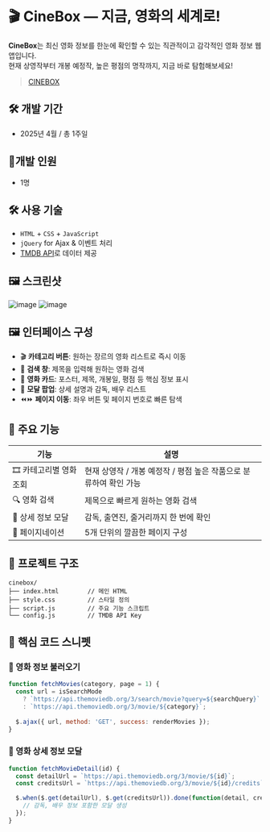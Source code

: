 # 🎬 CineBox — 지금, 영화의 세계로!

**CineBox**는 최신 영화 정보를 한눈에 확인할 수 있는 직관적이고 감각적인 영화 정보 웹앱입니다.  
현재 상영작부터 개봉 예정작, 높은 평점의 명작까지, 지금 바로 탐험해보세요!
>[CINEBOX](https://hanseok0621.github.io/CINEBOX/)

## 🛠 개발 기간
- 2025년 4월 / 총 1주일

## 🧑개발 인원
- 1명

## 🛠 사용 기술

- `HTML` + `CSS` + `JavaScript`
- `jQuery` for Ajax & 이벤트 처리
- [TMDB API](https://www.themoviedb.org/documentation/api)로 데이터 제공

## 🖼️ 스크린샷
![image](https://github.com/user-attachments/assets/25636b2e-9082-4a37-b1a9-5df70746ca92)
![image](https://github.com/user-attachments/assets/202bac6c-381c-4308-9276-a46bbf552265)


## 🖼 인터페이스 구성

- 🎬 **카테고리 버튼**: 원하는 장르의 영화 리스트로 즉시 이동  
- 🔎 **검색 창**: 제목을 입력해 원하는 영화 검색  
- 🎥 **영화 카드**: 포스터, 제목, 개봉일, 평점 등 핵심 정보 표시  
- 📑 **모달 팝업**: 상세 설명과 감독, 배우 리스트  
- ⏪⏩ **페이지 이동**: 좌우 버튼 및 페이지 번호로 빠른 탐색  

## 🌟 주요 기능

| 기능 | 설명 |
|------|------|
| 🎞 카테고리별 영화 조회 | 현재 상영작 / 개봉 예정작 / 평점 높은 작품으로 분류하여 확인 가능 |
| 🔍 영화 검색 | 제목으로 빠르게 원하는 영화 검색 |
| 🧾 상세 정보 모달 | 감독, 출연진, 줄거리까지 한 번에 확인 |
| 📄 페이지네이션 | 5개 단위의 깔끔한 페이지 구성 |

## 📁 프로젝트 구조

```
cinebox/
├── index.html        // 메인 HTML
├── style.css         // 스타일 정의
├── script.js         // 주요 기능 스크립트
└── config.js         // TMDB API Key
```

## 🧩 핵심 코드 스니펫

### 🔸 영화 정보 불러오기

```javascript
function fetchMovies(category, page = 1) {
  const url = isSearchMode 
    ? `https://api.themoviedb.org/3/search/movie?query=${searchQuery}`
    : `https://api.themoviedb.org/3/movie/${category}`;
  
  $.ajax({ url, method: 'GET', success: renderMovies });
}
```

### 🔸 영화 상세 정보 모달

```javascript
function fetchMovieDetail(id) {
  const detailUrl = `https://api.themoviedb.org/3/movie/${id}`;
  const creditsUrl = `https://api.themoviedb.org/3/movie/${id}/credits`;

  $.when($.get(detailUrl), $.get(creditsUrl)).done(function(detail, credits) {
    // 감독, 배우 정보 포함한 모달 생성
  });
}
```
